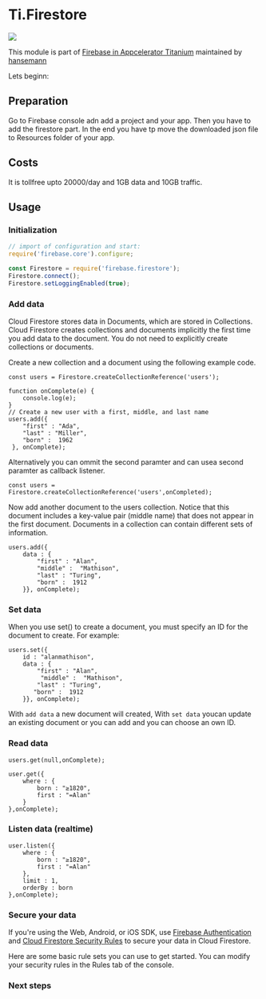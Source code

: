 Ti.Firestore
===========================================
![](https://raw.githubusercontent.com/hansemannn/titanium-firebase/master/titanium-firebase-logo%402x.png)


This module is part of [Firebase in Appcelerator Titanium](https://github.com/hansemannn/titanium-firebase) maintained by [hansemann](https://github.com/hansemannn)

Lets beginn:

## Preparation
Go to Firebase console adn add a project and your app. Then you have to add the firestore part. In the end you have tp move the downloaded json file to Resources folder of your app.

## Costs

It is tollfree upto 20000/day and 1GB data and 10GB traffic.

## Usage 

### Initialization

```javascript
// import of configuration and start:
require('firebase.core').configure;

const Firestore = require('firebase.firestore');
Firestore.connect();
Firestore.setLoggingEnabled(true);
```

### Add data

Cloud Firestore stores data in Documents, which are stored in Collections. Cloud Firestore creates collections and documents implicitly the first time you add data to the document. You do not need to explicitly create collections or documents.

Create a new collection and a document using the following example code.

```
const users = Firestore.createCollectionReference('users');

function onComplete(e) {
	console.log(e);
}
// Create a new user with a first, middle, and last name
users.add({
	"first" : "Ada",
	"last" : "Miller",
	"born" :  1962
 },	onComplete);
```
Alternatively you can ommit the second paramter and can usea second paramter as callback listener.

```
const users = Firestore.createCollectionReference('users',onCompleted);
```

Now add another document to the users collection. Notice that this document includes a key-value pair (middle name) that does not appear in the first document. Documents in a collection can contain different sets of information.

```
users.add({
    data : {
    	"first" : "Alan",
    	"middle" :  "Mathison",
    	"last" : "Turing",
    	"born" :  1912
    }}, onComplete);
```
### Set data

When you use set() to create a document, you must specify an ID for the document to create. For example:

```
users.set({
    id : "alanmathison",
    data : {
	    "first" : "Alan",
  		 "middle" :  "Mathison",
  	    "last" : "Turing",
       "born" :  1912
  	}},	onComplete);
```
With `add data` a new document will created, With `set data` youcan update an existing document or you can add and you can choose an own ID.


### Read data

```
users.get(null,onComplete);

user.get({
	where : {
		born : "≥1820",
		first : "=Alan"
	}	
},onComplete);
```

### Listen data (realtime)

```
user.listen({
	where : {
		born : "≥1820",
		first : "=Alan"
	},
	limit : 1,
	orderBy : born
},onComplete);
```



### Secure your data

If you're using the Web, Android, or iOS SDK, use [Firebase Authentication](https://firebase.google.com/docs/auth/) and [Cloud Firestore Security Rules](https://firebase.google.com/docs/firestore/security/get-started) to secure your data in Cloud Firestore.

Here are some basic rule sets you can use to get started. You can modify your security rules in the Rules tab of the console.

### Next steps
